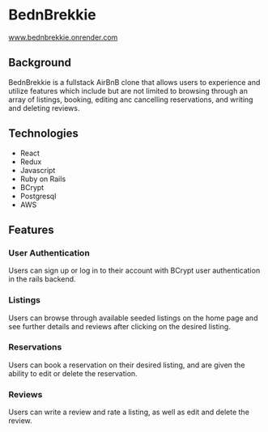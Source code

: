 # BednBrekkie

www.bednbrekkie.onrender.com

## Background

BednBrekkie is a fullstack AirBnB clone that allows users to experience and utilize features which include but are not limited to browsing through an array of listings, booking, editing anc cancelling reservations, and writing and deleting reviews.

## Technologies

- React
- Redux
- Javascript
- Ruby on Rails
- BCrypt
- Postgresql
- AWS

## Features

### User Authentication

Users can sign up or log in to their account with BCrypt user authentication in the rails backend.

### Listings

Users can browse through available seeded listings on the home page and see further details and reviews after clicking on the desired listing.

### Reservations

Users can book a reservation on their desired listing, and are given the ability to edit or delete the reservation.

### Reviews

Users can write a review and rate a listing, as well as edit and delete the review. 

